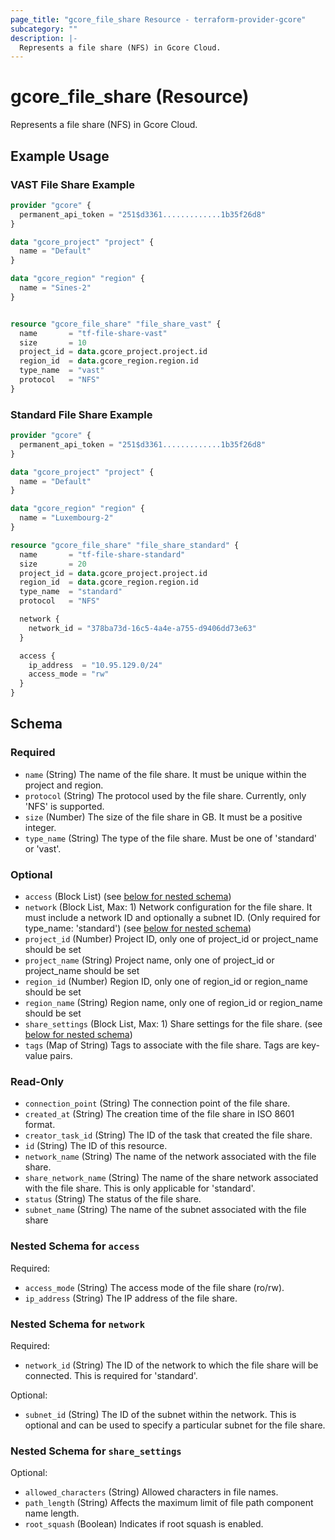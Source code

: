 ```yaml
---
page_title: "gcore_file_share Resource - terraform-provider-gcore"
subcategory: ""
description: |-
  Represents a file share (NFS) in Gcore Cloud.
---
```


# gcore_file_share (Resource)

Represents a file share (NFS) in Gcore Cloud.

## Example Usage

### VAST File Share Example

```terraform
provider "gcore" {
  permanent_api_token = "251$d3361.............1b35f26d8"
}

data "gcore_project" "project" {
  name = "Default"
}

data "gcore_region" "region" {
  name = "Sines-2"
}


resource "gcore_file_share" "file_share_vast" {
  name       = "tf-file-share-vast"
  size       = 10
  project_id = data.gcore_project.project.id
  region_id  = data.gcore_region.region.id
  type_name  = "vast"
  protocol   = "NFS"
}
```

### Standard File Share Example

```terraform
provider "gcore" {
  permanent_api_token = "251$d3361.............1b35f26d8"
}

data "gcore_project" "project" {
  name = "Default"
}

data "gcore_region" "region" {
  name = "Luxembourg-2"
}

resource "gcore_file_share" "file_share_standard" {
  name       = "tf-file-share-standard"
  size       = 20
  project_id = data.gcore_project.project.id
  region_id  = data.gcore_region.region.id
  type_name  = "standard"
  protocol   = "NFS"

  network {
    network_id = "378ba73d-16c5-4a4e-a755-d9406dd73e63"
  }

  access {
    ip_address  = "10.95.129.0/24"
    access_mode = "rw"
  }
}
```

<!-- schema generated by tfplugindocs -->
## Schema

### Required

- `name` (String) The name of the file share. It must be unique within the project and region.
- `protocol` (String) The protocol used by the file share. Currently, only 'NFS' is supported.
- `size` (Number) The size of the file share in GB. It must be a positive integer.
- `type_name` (String) The type of the file share. Must be one of 'standard' or 'vast'.

### Optional

- `access` (Block List) (see [below for nested schema](#nestedblock--access))
- `network` (Block List, Max: 1) Network configuration for the file share. It must include a network ID and optionally a subnet ID. (Only required for type_name: 'standard') (see [below for nested schema](#nestedblock--network))
- `project_id` (Number) Project ID, only one of project_id or project_name should be set
- `project_name` (String) Project name, only one of project_id or project_name should be set
- `region_id` (Number) Region ID, only one of region_id or region_name should be set
- `region_name` (String) Region name, only one of region_id or region_name should be set
- `share_settings` (Block List, Max: 1) Share settings for the file share. (see [below for nested schema](#nestedblock--share_settings))
- `tags` (Map of String) Tags to associate with the file share. Tags are key-value pairs.

### Read-Only

- `connection_point` (String) The connection point of the file share.
- `created_at` (String) The creation time of the file share in ISO 8601 format.
- `creator_task_id` (String) The ID of the task that created the file share.
- `id` (String) The ID of this resource.
- `network_name` (String) The name of the network associated with the file share.
- `share_network_name` (String) The name of the share network associated with the file share. This is only applicable for 'standard'.
- `status` (String) The status of the file share.
- `subnet_name` (String) The name of the subnet associated with the file share

<a id="nestedblock--access"></a>
### Nested Schema for `access`

Required:

- `access_mode` (String) The access mode of the file share (ro/rw).
- `ip_address` (String) The IP address of the file share.


<a id="nestedblock--network"></a>
### Nested Schema for `network`

Required:

- `network_id` (String) The ID of the network to which the file share will be connected. This is required for 'standard'.

Optional:

- `subnet_id` (String) The ID of the subnet within the network. This is optional and can be used to specify a particular subnet for the file share.


<a id="nestedblock--share_settings"></a>
### Nested Schema for `share_settings`

Optional:

- `allowed_characters` (String) Allowed characters in file names.
- `path_length` (String) Affects the maximum limit of file path component name length.
- `root_squash` (Boolean) Indicates if root squash is enabled.




 